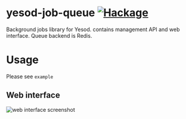 # yesod-job-queue [![Hackage](https://img.shields.io/hackage/v/yesod-job-queue.svg?maxAge=2592000)](https://hackage.haskell.org/package/yesod-job-queue)
Background jobs library for Yesod. contains management API and web interface. Queue backend is Redis. 



# Usage

Please see `example`

## Web interface

![web interface screenshot](https://raw.githubusercontent.com/nakaji-dayo/yesod-job-queue/master/doc/yesod-job-queue-ss.png)
